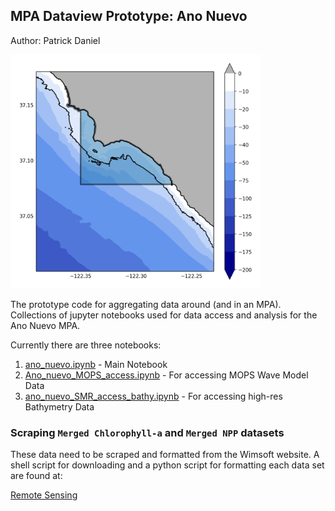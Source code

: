 ## MPA Dataview Prototype: Ano Nuevo
Author: Patrick Daniel

<img src= "./Figures/ano_nuevo_smr_map.png" width=400px />

The prototype code for aggregating data around (and in an MPA). Collections of jupyter notebooks used for data access and analysis for the Ano Nuevo MPA.

Currently there are three notebooks:
1. [ano_nuevo.ipynb](./ano_nuevo.ipynb) - Main Notebook
2. [Ano_nuevo_MOPS_access.ipynb](./Data_Access_Scripts/Ano_nuevo_MOPS_access.ipynb) - For accessing MOPS Wave Model Data
3. [ano_nuevo_SMR_access_bathy.ipynb](./Data_Access_Scripts/ano_nuevo_SMR_access_bathy.ipynb) - For accessing high-res Bathymetry Data

### Scraping `Merged Chlorophyll-a` and `Merged NPP` datasets ###
These data need to be scraped and formatted from the Wimsoft website. A shell script for downloading and a python script for formatting each data set are found at:

[Remote Sensing](./Data/remoteSensingData/)
